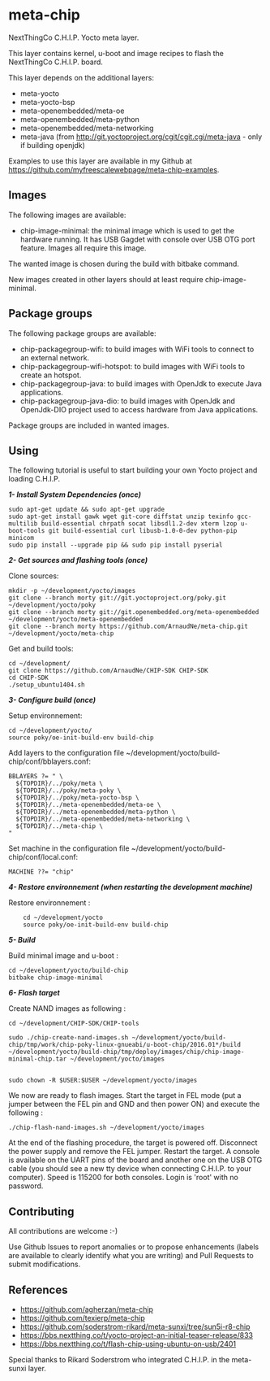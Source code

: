 meta-chip
==

NextThingCo C.H.I.P. Yocto meta layer.

This layer contains kernel, u-boot and image recipes to flash the NextThingCo C.H.I.P. board.

This layer depends on the additional layers:
* meta-yocto
* meta-yocto-bsp
* meta-openembedded/meta-oe
* meta-openembedded/meta-python
* meta-openembedded/meta-networking
* meta-java (from http://git.yoctoproject.org/cgit/cgit.cgi/meta-java - only if building openjdk)

Examples to use this layer are available in my Github at https://github.com/myfreescalewebpage/meta-chip-examples.


Images
--

The following images are available:
* chip-image-minimal: the minimal image which is used to get the hardware running. It has USB Gagdet with console over USB OTG port feature. Images all require this image.

The wanted image is chosen during the build with bitbake command.

New images created in other layers should at least require chip-image-minimal. 


Package groups
--

The following package groups are available:
* chip-packagegroup-wifi: to build images with WiFi tools to connect to an external network.
* chip-packagegroup-wifi-hotspot: to build images with WiFi tools to create an hotspot.
* chip-packagegroup-java: to build images with OpenJdk to execute Java applications.
* chip-packagegroup-java-dio: to build images with OpenJdk and OpenJdk-DIO project used to access hardware from Java applications.

Package groups are included in wanted images.


Using
--

The following tutorial is useful to start building your own Yocto project and loading C.H.I.P.

**_1- Install System Dependencies (once)_**

	sudo apt-get update && sudo apt-get upgrade
	sudo apt-get install gawk wget git-core diffstat unzip texinfo gcc-multilib build-essential chrpath socat libsdl1.2-dev xterm lzop u-boot-tools git build-essential curl libusb-1.0-0-dev python-pip minicom
	sudo pip install --upgrade pip && sudo pip install pyserial

**_2- Get sources and flashing tools (once)_**

Clone sources:

	mkdir -p ~/development/yocto/images
	git clone --branch morty git://git.yoctoproject.org/poky.git ~/development/yocto/poky
	git clone --branch morty git://git.openembedded.org/meta-openembedded ~/development/yocto/meta-openembedded
	git clone --branch morty https://github.com/ArnaudNe/meta-chip.git ~/development/yocto/meta-chip

Get and build tools:

	cd ~/development/
	git clone https://github.com/ArnaudNe/CHIP-SDK CHIP-SDK
	cd CHIP-SDK
	./setup_ubuntu1404.sh

**_3- Configure build (once)_**

Setup environnement:

	cd ~/development/yocto/
	source poky/oe-init-build-env build-chip

Add layers to the configuration file ~/development/yocto/build-chip/conf/bblayers.conf:

	BBLAYERS ?= " \
	  ${TOPDIR}/../poky/meta \
	  ${TOPDIR}/../poky/meta-poky \
	  ${TOPDIR}/../poky/meta-yocto-bsp \
	  ${TOPDIR}/../meta-openembedded/meta-oe \
	  ${TOPDIR}/../meta-openembedded/meta-python \
	  ${TOPDIR}/../meta-openembedded/meta-networking \
	  ${TOPDIR}/../meta-chip \
  	"

Set machine in the configuration file ~/development/yocto/build-chip/conf/local.conf:

	MACHINE ??= "chip"

**_4- Restore environnement (when restarting the development machine)_**

Restore environnement :

        cd ~/development/yocto
        source poky/oe-init-build-env build-chip

**_5- Build_**

Build minimal image and u-boot :

	cd ~/development/yocto/build-chip
	bitbake chip-image-minimal

**_6- Flash target_**

Create NAND images as following :

	cd ~/development/CHIP-SDK/CHIP-tools
	
	sudo ./chip-create-nand-images.sh ~/development/yocto/build-chip/tmp/work/chip-poky-linux-gnueabi/u-boot-chip/2016.01*/build ~/development/yocto/build-chip/tmp/deploy/images/chip/chip-image-minimal-chip.tar ~/development/yocto/images

	
	sudo chown -R $USER:$USER ~/development/yocto/images

We now are ready to flash images. Start the target in FEL mode (put a jumper between the FEL pin and GND and then power ON) and execute the following :

	./chip-flash-nand-images.sh ~/development/yocto/images

At the end of the flashing procedure, the target is powered off. Disconnect the power supply and remove the FEL jumper. Restart the target. A console is available on the UART pins of the board and another one on the USB OTG cable (you should see a new tty device when connecting C.H.I.P. to your computer). Speed is 115200 for both consoles. Login is 'root' with no password.


Contributing
--

All contributions are welcome :-)

Use Github Issues to report anomalies or to propose enhancements (labels are available to clearly identify what you are writing) and Pull Requests to submit modifications.


References
--

* https://github.com/agherzan/meta-chip
* https://github.com/texierp/meta-chip
* https://github.com/soderstrom-rikard/meta-sunxi/tree/sun5i-r8-chip
* https://bbs.nextthing.co/t/yocto-project-an-initial-teaser-release/833
* https://bbs.nextthing.co/t/flash-chip-using-ubuntu-on-usb/2401

Special thanks to Rikard Soderstrom who integrated C.H.I.P. in the meta-sunxi layer.

